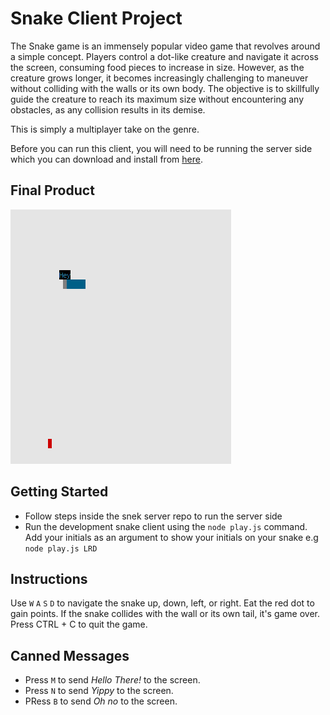 # Snake Client Project

The Snake game is an immensely popular video game that revolves around a simple concept. Players control a dot-like creature and navigate it across the screen, consuming food pieces to increase in size. However, as the creature grows longer, it becomes increasingly challenging to maneuver without colliding with the walls or its own body. The objective is to skillfully guide the creature to reach its maximum size without encountering any obstacles, as any collision results in its demise.

This is simply a multiplayer take on the genre.

Before you can run this client, you will need to be running the server side which you can download and install from [here](https://github.com/taniarascia/snek). 

## Final Product

!["screenshot of the game running on the terminal. Your initials beside the snake will be passed in the as an argument on the command line terminal."](/images/Snake%20product.png)


## Getting Started

- Follow steps inside the snek server repo to run the server side
- Run the development snake client using the `node play.js` command. Add your initials as an argument to show your initials on your snake e.g `node play.js LRD`

## Instructions
Use `W` `A` `S` `D` to navigate the snake up, down, left, or right. Eat the red dot to gain points. If the snake collides with the wall or its own tail, it's game over. Press CTRL + C to quit the game.

## Canned Messages
  - Press `M` to send _Hello There!_ to the screen.
  - Press `N` to send _Yippy_ to the screen.
  - PRess `B` to send _Oh no_ to the screen.
